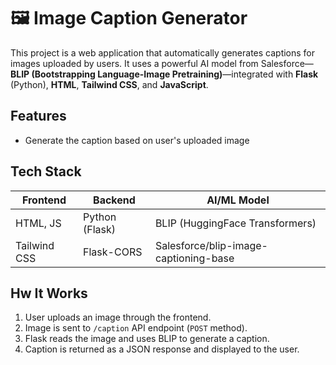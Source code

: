 # 🖼️ Image Caption Generator

This project is a web application that automatically generates captions for images uploaded by users. It uses a powerful AI model from Salesforce—**BLIP (Bootstrapping Language-Image Pretraining)**—integrated with **Flask** (Python), **HTML**, **Tailwind CSS**, and **JavaScript**.

## Features

- Generate the caption based on user's uploaded image

## Tech Stack

| Frontend     | Backend           | AI/ML Model       |
|--------------|-------------------|-------------------|
| HTML, JS     | Python (Flask)    | BLIP (HuggingFace Transformers) |
| Tailwind CSS | Flask-CORS        | Salesforce/blip-image-captioning-base |

## Hw It Works

1. User uploads an image through the frontend.
2. Image is sent to `/caption` API endpoint (`POST` method).
3. Flask reads the image and uses BLIP to generate a caption.
4. Caption is returned as a JSON response and displayed to the user.

